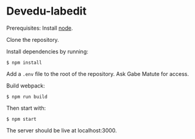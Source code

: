 # Devedu-labedit

Prerequisites:
Install [node](https://nodejs.org/en/).

Clone the repository.

Install dependencies by running:
```
$ npm install
```

Add a `.env` file to the root of the repository. Ask Gabe Matute for access.

Build webpack:

```
$ npm run build
```

Then start with:
```
$ npm start
```

The server should be live at localhost:3000.
